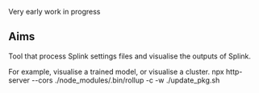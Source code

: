 Very early work in progress

## Aims

Tool that process Splink settings files and visualise the outputs of Splink.

For example, visualise a trained model, or visualise a cluster.
npx http-server --cors
./node_modules/.bin/rollup -c -w
./update_pkg.sh
